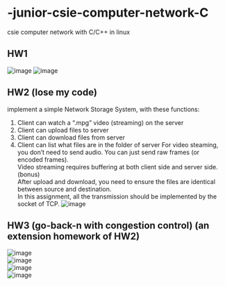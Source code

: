 # -junior-csie-computer-network-C
csie computer network with C/C++ in linux  
## HW1  
![image](https://user-images.githubusercontent.com/68935450/167392891-8986c999-ee65-44fa-ad70-91dd0bfdc6ba.png)
![image](https://user-images.githubusercontent.com/68935450/167392958-9ea13183-98b3-43ed-9ee6-4cfda820d36d.png)  
## HW2  (lose my code)
implement a simple Network Storage System, with these functions:  
1.  Client can watch a “.mpg” video (streaming) on the server  
2.  Client can upload files to server  
3.  Client can download files from server  
4.  Client can list what files are in the folder of server
For video steaming, you don’t need to send audio. You can just send raw frames (or encoded frames).  
Video streaming requires buffering at both client side and server side. (bonus)  
After upload and download, you need to ensure the files are identical between source and destination.  
In this assignment, all the transmission should be implemented by the socket of TCP.
![image](https://user-images.githubusercontent.com/68935450/167395591-57a6cd5d-2a1e-461c-961f-d8a2cf278b69.png)
## HW3 (go-back-n with congestion control) (an extension homework of HW2)
![image](https://user-images.githubusercontent.com/68935450/167398135-7dbb2080-72c1-4614-a8c3-ce7e7dcfd843.png)  
![image](https://user-images.githubusercontent.com/68935450/167398206-898b023c-221e-4155-9f14-ae36b9fb772f.png)  
![image](https://user-images.githubusercontent.com/68935450/167397913-8a530f99-efa1-45e3-8a5b-dfe2ee9742ad.png)  
![image](https://user-images.githubusercontent.com/68935450/167398001-ec16a7cb-0266-49ea-b846-e98ea24a9795.png)
